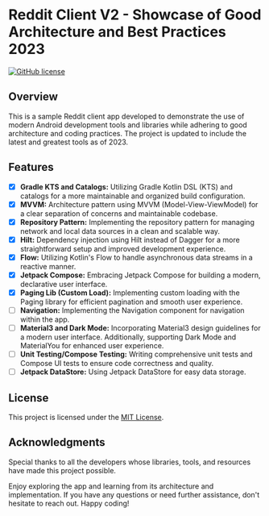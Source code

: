 # Reddit Client V2 - Showcase of Good Architecture and Best Practices 2023

[![GitHub license](https://img.shields.io/github/license/LH23/SampleRedditClientV2)](https://github.com/LH23/SampleRedditClientV2/blob/main/LICENSE)

## Overview

This is a sample Reddit client app developed to demonstrate the use of modern Android development tools and libraries while adhering to good architecture and coding practices. The project is updated to include the latest and greatest tools as of 2023.

## Features

- [x] **Gradle KTS and Catalogs:** Utilizing Gradle Kotlin DSL (KTS) and catalogs for a more maintainable and organized build configuration.
- [x] **MVVM:** Architecture pattern using MVVM (Model-View-ViewModel) for a clear separation of concerns and maintainable codebase.
- [x] **Repository Pattern:** Implementing the repository pattern for managing network and local data sources in a clean and scalable way.
- [x] **Hilt:** Dependency injection using Hilt instead of Dagger for a more straightforward setup and improved development experience.
- [x] **Flow:** Utilizing Kotlin's Flow to handle asynchronous data streams in a reactive manner.
- [x] **Jetpack Compose:** Embracing Jetpack Compose for building a modern, declarative user interface.
- [x] **Paging Lib (Custom Load):** Implementing custom loading with the Paging library for efficient pagination and smooth user experience.
- [ ] **Navigation:** Implementing the Navigation component for navigation within the app.
- [ ] **Material3 and Dark Mode:** Incorporating Material3 design guidelines for a modern user interface. Additionally, supporting Dark Mode and MaterialYou for enhanced user experience.
- [ ] **Unit Testing/Compose Testing:** Writing comprehensive unit tests and Compose UI tests to ensure code correctness and quality.
- [ ] **Jetpack DataStore:** Using Jetpack DataStore for easy data storage.

## License

This project is licensed under the [MIT License](https://github.com/LH23/SampleRedditClientV2/blob/main/LICENSE).

## Acknowledgments

Special thanks to all the developers whose libraries, tools, and resources have made this project possible.

Enjoy exploring the app and learning from its architecture and implementation. If you have any questions or need further assistance, don't hesitate to reach out. Happy coding! 
